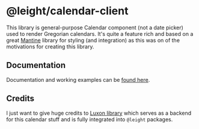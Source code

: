 # @leight/calendar-client

This library is general-purpose Calendar component (not a date picker) used to render Gregorian calendars. It's quite a feature rich and
based on a great [Mantine](https://mantine.dev/) library for styling (and integration) as this was on of the motivations for creating this library.

## Documentation

Documentation and working examples can be [found here](https://leight-core.github.io/viv/docs/packages/calendar-client).

## Credits

I just want to give huge credits to [Luxon library](https://moment.github.io/luxon/#/) which serves as a backend for this calendar stuff and is fully integrated into `@leight` packages.
